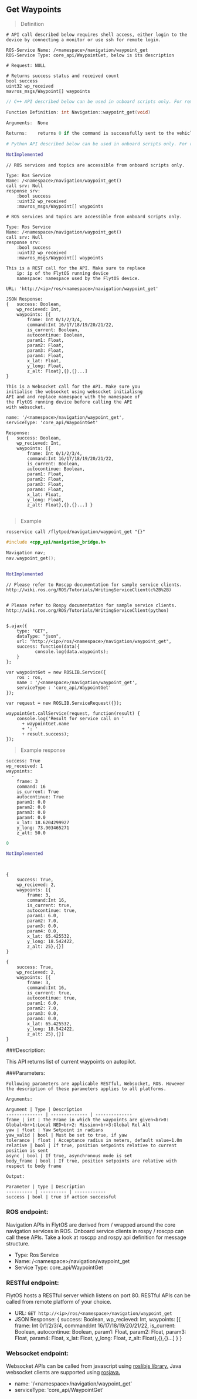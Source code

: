 ## Get Waypoints


> Definition

```shell
# API call described below requires shell access, either login to the device by connecting a monitor or use ssh for remote login.

ROS-Service Name: /<namespace>/navigation/waypoint_get
ROS-Service Type: core_api/WaypointGet, below is its description

# Request: NULL

# Returns success status and received count
bool success
uint32 wp_received
mavros_msgs/Waypoint[] waypoints

```

```cpp
// C++ API described below can be used in onboard scripts only. For remote scripts you can use http client libraries to call FlytOS REST endpoints from C++.

Function Definition: int Navigation::waypoint_get(void)

Arguments:  None

Returns:    returns 0 if the command is successfully sent to the vehicle
```

```python
# Python API described below can be used in onboard scripts only. For remote scripts you can use http client libraries to call FlytOS REST endpoints from Python.

NotImplemented
```

```cpp--ros
// ROS services and topics are accessible from onboard scripts only.

Type: Ros Service
Name: /<namespace>/navigation/waypoint_get()
call srv: Null
response srv: 
    :bool success
    :uint32 wp_received
    :mavros_msgs/Waypoint[] waypoints
```

```python--ros
# ROS services and topics are accessible from onboard scripts only.

Type: Ros Service
Name: /<namespace>/navigation/waypoint_get()
call srv: Null
response srv: 
    :bool success
    :uint32 wp_received
    :mavros_msgs/Waypoint[] waypoints
```

```javascript--REST
This is a REST call for the API. Make sure to replace 
    ip: ip of the FlytOS running device
    namespace: namespace used by the FlytOS device.

URL: 'http://<ip>/ros/<namespace>/navigation/waypoint_get'

JSON Response:
{   success: Boolean, 
    wp_recieved: Int,
    waypoints: [{
        frame: Int 0/1/2/3/4,
        command:Int 16/17/18/19/20/21/22,
        is_current: Boolean,
        autocontinue: Boolean,
        param1: Float,
        param2: Float,
        param3: Float,
        param4: Float,
        x_lat: Float,
        y_long: Float,
        z_alt: Float},{},{}...]
}

```

```javascript--Websocket
This is a Websocket call for the API. Make sure you 
initialise the websocket using websocket initialisng 
API and and replace namespace with the namespace of 
the FlytOS running device before calling the API 
with websocket.

name: '/<namespace>/navigation/waypoint_get',
serviceType: 'core_api/WaypointGet'

Response:
{   success: Boolean, 
    wp_recieved: Int,
    waypoints: [{
        frame: Int 0/1/2/3/4,
        command:Int 16/17/18/19/20/21/22,
        is_current: Boolean,
        autocontinue: Boolean,
        param1: Float,
        param2: Float,
        param3: Float,
        param4: Float,
        x_lat: Float,
        y_long: Float,
        z_alt: Float},{},{}...] }


```


> Example

```shell
rosservice call /flytpod/navigation/waypoint_get "{}" 
```

```cpp
#include <cpp_api/navigation_bridge.h>

Navigation nav;
nav.waypoint_get();
```

```python

NotImplemented

```

```cpp--ros
// Please refer to Roscpp documentation for sample service clients. http://wiki.ros.org/ROS/Tutorials/WritingServiceClient(c%2B%2B)
```

```python--ros

# Please refer to Rospy documentation for sample service clients. http://wiki.ros.org/ROS/Tutorials/WritingServiceClient(python)

```

```javascript--REST

$.ajax({
    type: "GET",
    dataType: "json",
    url: "http://<ip>/ros/<namespace>/navigation/waypoint_get",  
    success: function(data){
           console.log(data.waypoints);
    }
};

```

```javascript--Websocket
var waypointGet = new ROSLIB.Service({
    ros : ros,
    name : '/<namespace>/navigation/waypoint_get',
    serviceType : 'core_api/WaypointGet'
});

var request = new ROSLIB.ServiceRequest({});

waypointGet.callService(request, function(result) {
    console.log('Result for service call on '
      + waypointGet.name
      + ': '
      + result.success);
});
```


> Example response

```shell
success: True
wp_received: 1
waypoints: 
  - 
    frame: 3
    command: 16
    is_current: True
    autocontinue: True
    param1: 0.0
    param2: 0.0
    param3: 0.0
    param4: 0.0
    x_lat: 18.6204299927
    y_long: 73.903465271
    z_alt: 50.0
```

```cpp
0
```

```python
NotImplemented
```

```cpp--ros
```

```python--ros
```

```javascript--REST
{
    success: True, 
    wp_recieved: 2,
    waypoints: [{
        frame: 3,
        command:Int 16,
        is_current: true,
        autocontinue: true,
        param1: 6.0,
        param2: 7.0,
        param3: 0.0,
        param4: 0.0,
        x_lat: 65.425532,
        y_long: 18.542422,
        z_alt: 25},{}]
}

```

```javascript--Websocket
{
    success: True, 
    wp_recieved: 2,
    waypoints: [{
        frame: 3,
        command:Int 16,
        is_current: true,
        autocontinue: true,
        param1: 6.0,
        param2: 7.0,
        param3: 0.0,
        param4: 0.0,
        x_lat: 65.425532,
        y_long: 18.542422,
        z_alt: 25},{}]
}

```





###Description:

This API returns list of current waypoints on autopilot.

###Parameters:
    
    Following parameters are applicable RESTful, Websocket, ROS. However the description of these parameters applies to all platforms. 
    
    Arguments:
    
    Argument | Type | Description
    -------------- | -------------- | --------------
    frame | int | The Frame in which the waypoints are given<br>0: Global<br>1:Local NED<br>2: Mission<br>3:Global Rel Alt
    yaw | float | Yaw Setpoint in radians
    yaw_valid | bool | Must be set to true, if yaw 
    tolerance | float | Acceptance radius in meters, default value=1.0m 
    relative | bool | If true, position setpoints relative to current position is sent
    async | bool | If true, asynchronous mode is set
    body_frame | bool | If true, position setpoints are relative with respect to body frame
    
    Output:
    
    Parameter | type | Description
    ---------- | ---------- | ------------
    success | bool | true if action successful

### ROS endpoint:
Navigation APIs in FlytOS are derived from / wrapped around the core navigation services in ROS. Onboard service clients in rospy / roscpp can call these APIs. Take a look at roscpp and rospy api definition for message structure. 

* Type: Ros Service</br> 
* Name: /\<namespace\>/navigation/waypoint_get</br>
* Service Type: core_api/WaypointGet

### RESTful endpoint:
FlytOS hosts a RESTful server which listens on port 80. RESTful APIs can be called from remote platform of your choice.

* URL: ````GET http://<ip>/ros/<namespace>/navigation/waypoint_get````
* JSON Response:
{
    success: Boolean, 
    wp_recieved: Int,
    waypoints: [{
        frame: Int 0/1/2/3/4,
        command:Int 16/17/18/19/20/21/22,
        is_current: Boolean,
        autocontinue: Boolean,
        param1: Float,
        param2: Float,
        param3: Float,
        param4: Float,
        x_lat: Float,
        y_long: Float,
        z_alt: Float},{},{}...] }
}


### Websocket endpoint:
Websocket APIs can be called from javascript using  [roslibjs library.](https://github.com/RobotWebTools/roslibjs) 
Java websocket clients are supported using [rosjava.](http://wiki.ros.org/rosjava)

* name: '/\<namespace\>/navigation/waypoint_get'</br>
* serviceType: 'core_api/WaypointGet'

<!-- 
### API usage information:
Note: You can either set body_frame or relative flag. If both are set, body_frame takes precedence.

Tip: Asynchronous mode - The API call would return as soon as the command has been sent to the autopilot, irrespective of whether the vehicle has reached the given setpoint or not.

Tip: Synchronous mode - The API call would wait for the function to return, which happens when either the position setpoint is reached or timeout=30secs is over. -->

